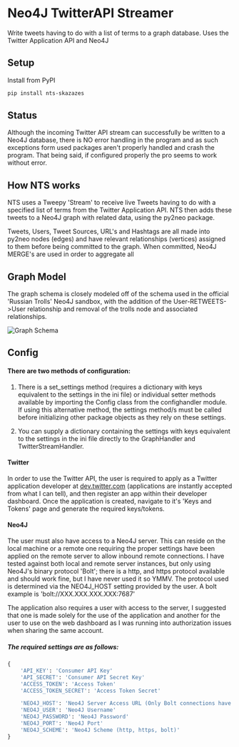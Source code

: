  # Neo4J TwitterAPI Streamer
Write tweets having to do with a list of terms to a graph database. Uses the Twitter Application API and Neo4J
## Setup

Install from PyPI

```sh
pip install nts-skazazes
```

## Status
Although the incoming Twitter API stream can successfully be written to a Neo4J database, there is NO error handling in the program and as such exceptions form used packages aren't properly handled and crash the program. That being said, if configured properly the pro seems to work without error.

## How NTS works
NTS uses a Tweepy 'Stream' to receive live Tweets having to do with a specified list of terms from the Twitter Application API. NTS then adds these tweets to a Neo4J graph with related data, using the py2neo package.

Tweets, Users, Tweet Sources, URL's and Hashtags are all made into py2neo nodes (edges) and have relevant relationships (vertices) assigned to them before being committed to the graph. When committed, Neo4J MERGE's are used in order to aggregate all


## Graph Model
The graph schema is closely modeled off of the schema used in the official 'Russian Trolls' Neo4J sandbox, with the addition of the User-RETWEETS->User relationship and removal of the trolls node and associated relationships.

![Graph Schema](https://i.imgur.com/sPb0hsM.png)

## Config
#### There are two methods of configuration:

1. There is a set_settings method (requires a dictionary with keys equivalent to the settings in the ini file) or individual setter methods available by importing the Config class from the confighandler module. If using this alternative method, the settings method/s must be called before initializing other package objects as they rely on these settings.

2. You can supply a dictionary containing the settings with keys equivalent to the settings in the ini file directly to the GraphHandler and TwitterStreamHandler.

#### Twitter
In order to use the Twitter API, the user is required to apply as a Twitter application developer at [dev.twitter.com](https://developer.twitter.com/) (applications are instantly accepted from what I can tell), and then register an app within their developer dashboard. Once the application is created, navigate to it's 'Keys and Tokens' page and generate the required keys/tokens.

#### Neo4J
The user must also have access to a Neo4J server. This can reside on the local machine or a remote one requiring the proper settings have been applied on the remote server to allow inbound remote connections. I have tested against both local and remote server instances, but only using Neo4J's binary protocol 'Bolt'; there is a http, and https protocol available and should work fine, but I have never used it so YMMV. The protocol used is determined via the NEO4J_HOST setting provided by the user. A bolt example is 'bolt://XXX.XXX.XXX.XXX:7687'  

The application also requires a user with access to the server, I suggested that one is made solely for the use of the application and another for the user to use on the web dashboard as I was running into authorization issues when sharing the same account.

##### The required settings are as follows:
```python
{
    'API_KEY': 'Consumer API Key'
    'API_SECRET': 'Consumer API Secret Key'
    'ACCESS_TOKEN': 'Access Token'
    'ACCESS_TOKEN_SECRET': 'Access Token Secret'

    'NEO4J_HOST': 'Neo4J Server Access URL (Only Bolt connections have been tested)'
    'NEO4J_USER': 'Neo4J Username'
    'NEO4J_PASSWORD': 'Neo4J Password'
    'NEO4J_PORT': 'Neo4J Port'
    'NEO4J_SCHEME': 'Neo4J Scheme (http, https, bolt)'
}
```
